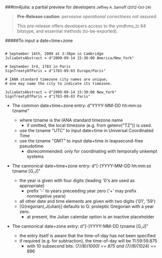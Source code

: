 ###tm4julia: a partial preview for developers
<small>Jeffrey A. Sarnoff (2012-Oct-24)</small>

> **Pre-Release caution**: *pervasive operational correctness not assured.*
>
> This pre-release offers developers access to the ymdhms_tz 64 bitstype, and essential methods (to-be-exported).




#####To input a date+time+zone


```

# September 14th, 2009 at 3:30pm in Cambridge
JuliaGetsAbstract = d"2009-09-14 15:30:00 America/New_York"

# September 3rd, 1783 in Paris
SignTreatyOfParis = d"1783-09-03 Europe/Paris"

# IANA standard timezone city names are unique;
# one may name the city to indicate its timezone.

JuliaGetsAbstract = d"2009-09-14 15:30:00 New_York"
SignTreatyOfParis = d"1783-09-03 Paris"

```



* The common date+time+zone entry: d"YYYY-MM-DD hh:mm:ss tzname"

  * where tzname is the IANA standard timezone name
    * if omitted, the local timezone (e.g. from getenv("TZ")) is used.
  * use the tzname "UTC" to input date+time in Universal Coordinated Time
  * use the tzname "GMT" to input date+time in leapsecond-free pseudotime
     * disrecommended: only for coordinating with temporally unkempt systems

<div>

* The cannonical date+time+zone entry: d"[-]YYYY-MM-DD hh:mm:ss tzname [G,J]"

  * the year is given with four digits (leading '0's are used as appropriate)
    * prefix '-' to years preceeding year zero ('+' may prefix nonnegative years)
  * all other date and time elements are given with two digits ('01', '59')
  * [G(regorian),J(ulian)] defaults to G: proleptic Gregorian with a year zero.
    * at present, the Julian calendar option is an inactive placeholder
</div>

<p>

* The cannonical date+zone entry: d"[-]YYYY-MM-DD tzname [G,J]"

  * the entry itself is aware that the time-of-day has not been specified
  * if required (e.g. for subtraction), the time-of-day will be 11:59:59.875
    * with 10 subsecond bits: (7//8)*(1000) == 875 and (7//8)*(1024) == 896

</p>


